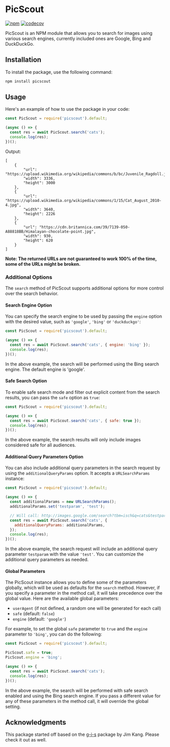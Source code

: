 # PicScout

[![npm](https://img.shields.io/npm/v/picscout?logo=npm)](https://www.npmjs.com/package/picscout)
[![codecov](https://codecov.io/gh/JMax45/picscout/branch/master/graph/badge.svg?token=6HK7W42XCV)](https://codecov.io/gh/JMax45/picscout)

PicScout is an NPM module that allows you to search for images using various search engines, currently included ones are Google, Bing and DuckDuckGo.

## Installation

To install the package, use the following command:

```bash
npm install picscout
```

## Usage

Here's an example of how to use the package in your code:

```javascript
const PicScout = require('picscout').default;

(async () => {
  const res = await PicScout.search('cats');
  console.log(res);
})();
```

Output:

```
[
    {
        "url": "https://upload.wikimedia.org/wikipedia/commons/b/bc/Juvenile_Ragdoll.jpg",
        "width": 3336,
        "height": 3000
    },
    {
        "url": "https://upload.wikimedia.org/wikipedia/commons/1/15/Cat_August_2010-4.jpg",
        "width": 3640,
        "height": 2226
    },
    {
        "url": "https://cdn.britannica.com/39/7139-050-A88818BB/Himalayan-chocolate-point.jpg",
        "width": 930,
        "height": 620
    }
]
```

**Note: The returned URLs are not guaranteed to work 100% of the time, some of the URLs might be broken.**

### Additional Options

The `search` method of PicScout supports additional options for more control over the search behavior.

#### Search Engine Option

You can specify the search engine to be used by passing the `engine` option with the desired value, such as `'google'`, `'bing'` or `'duckduckgo'`:

```javascript
const PicScout = require('picscout').default;

(async () => {
  const res = await PicScout.search('cats', { engine: 'bing' });
  console.log(res);
})();
```

In the above example, the search will be performed using the Bing search engine. The default engine is 'google'.

#### Safe Search Option

To enable safe search mode and filter out explicit content from the search results, you can pass the `safe` option as `true`:

```javascript
const PicScout = require('picscout').default;

(async () => {
  const res = await PicScout.search('cats', { safe: true });
  console.log(res);
})();
```

In the above example, the search results will only include images considered safe for all audiences.

#### Additional Query Parameters Option

You can also include additional query parameters in the search request by using the `additionalQueryParams` option. It accepts a `URLSearchParams` instance:

```javascript
const PicScout = require('picscout').default;

(async () => {
  const additionalParams = new URLSearchParams();
  additionalParams.set('testparam', 'test');

  // Will call: http://images.google.com/search?tbm=isch&q=cats&testparam=test
  const res = await PicScout.search('cats', {
    additionalQueryParams: additionalParams,
  });
  console.log(res);
})();
```

In the above example, the search request will include an additional query parameter `testparam` with the value `'test'`. You can customize the additional query parameters as needed.

#### Global Parameters

The PicScout instance allows you to define some of the parameters globally, which will be used as defaults for the `search` method. However, if you specify a parameter in the method call, it will take precedence over the global value. Here are the available global parameters:

- `userAgent` (if not defined, a random one will be generated for each call)
- `safe` (default: `false`)
- `engine` (default: `'google'`)

For example, to set the global `safe` parameter to `true` and the `engine` parameter to `'bing'`, you can do the following:

```javascript
const PicScout = require('picscout').default;

PicScout.safe = true;
PicScout.engine = 'bing';

(async () => {
  const res = await PicScout.search('cats');
  console.log(res);
})();
```

In the above example, the search will be performed with safe search enabled and using the Bing search engine. If you pass a different value for any of these parameters in the method call, it will override the global setting.

## Acknowledgments

This package started off based on the [g-i-s](https://github.com/jimkang/g-i-s) package by Jim Kang. Please check it out as well.

